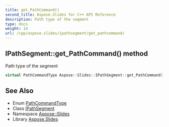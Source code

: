 ```yaml
---
title: get_PathCommand()
second_title: Aspose.Slides for C++ API Reference
description: Path type of the segment
type: docs
weight: 14
url: /cpp/aspose.slides/ipathsegment/get_pathcommand/
---
```

## IPathSegment::get_PathCommand() method


Path type of the segment

```cpp
virtual PathCommandType Aspose::Slides::IPathSegment::get_PathCommand()=0
```

## See Also

* Enum [PathCommandType](../pathcommandtype/)
* Class [IPathSegment](./)
* Namespace [Aspose::Slides](../)
* Library [Aspose.Slides](../../)